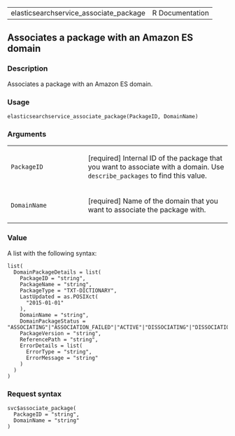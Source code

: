 <table style="width: 100%;">
<tbody>
<tr class="odd">
<td>elasticsearchservice_associate_package</td>
<td style="text-align: right;">R Documentation</td>
</tr>
</tbody>
</table>

## Associates a package with an Amazon ES domain

### Description

Associates a package with an Amazon ES domain.

### Usage

    elasticsearchservice_associate_package(PackageID, DomainName)

### Arguments

<table>
<colgroup>
<col style="width: 35%" />
<col style="width: 65%" />
</colgroup>
<tbody>
<tr class="odd">
<td><code
id="elasticsearchservice_associate_package_:_PackageID">PackageID</code></td>
<td><p>[required] Internal ID of the package that you want to associate
with a domain. Use <code>describe_packages</code> to find this
value.</p></td>
</tr>
<tr class="even">
<td><code
id="elasticsearchservice_associate_package_:_DomainName">DomainName</code></td>
<td><p>[required] Name of the domain that you want to associate the
package with.</p></td>
</tr>
</tbody>
</table>

### Value

A list with the following syntax:

    list(
      DomainPackageDetails = list(
        PackageID = "string",
        PackageName = "string",
        PackageType = "TXT-DICTIONARY",
        LastUpdated = as.POSIXct(
          "2015-01-01"
        ),
        DomainName = "string",
        DomainPackageStatus = "ASSOCIATING"|"ASSOCIATION_FAILED"|"ACTIVE"|"DISSOCIATING"|"DISSOCIATION_FAILED",
        PackageVersion = "string",
        ReferencePath = "string",
        ErrorDetails = list(
          ErrorType = "string",
          ErrorMessage = "string"
        )
      )
    )

### Request syntax

    svc$associate_package(
      PackageID = "string",
      DomainName = "string"
    )
